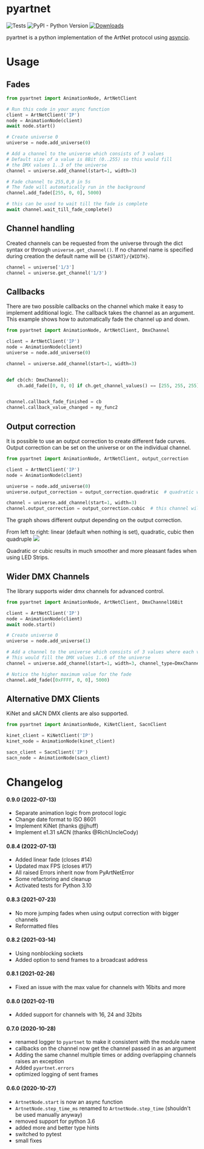# pyartnet
![Tests](https://github.com/spacemanspiff2007/PyArtNet/workflows/Tests/badge.svg)
![PyPI - Python Version](https://img.shields.io/pypi/pyversions/pyartnet)
[![Downloads](https://pepy.tech/badge/pyartnet/month)](https://pepy.tech/project/pyartnet/month)


pyartnet is a python implementation of the ArtNet protocol using [asyncio](https://docs.python.org/3/library/asyncio.html).

# Usage

## Fades

````python
from pyartnet import AnimationNode, ArtNetClient

# Run this code in your async function
client = ArtNetClient('IP')
node = AnimationNode(client)
await node.start()

# Create universe 0
universe = node.add_universe(0)

# Add a channel to the universe which consists of 3 values
# Default size of a value is 8Bit (0..255) so this would fill
# the DMX values 1..3 of the universe
channel = universe.add_channel(start=1, width=3)

# Fade channel to 255,0,0 in 5s
# The fade will automatically run in the background
channel.add_fade([255, 0, 0], 5000)

# this can be used to wait till the fade is complete
await channel.wait_till_fade_complete()
````

## Channel handling
Created channels can be requested from the universe through the dict syntax or through ``universe.get_channel()``.
If no channel name is specified during creation the default name will be ``{START}/{WIDTH}``.

````python
channel = universe['1/3']
channel = universe.get_channel('1/3')
````

## Callbacks
There are two possible callbacks on the channel which make it easy to implement additional logic.
The callback takes the channel as an argument.
This example shows how to automatically fade the channel up and down.

````python
from pyartnet import AnimationNode, ArtNetClient, DmxChannel

client = ArtNetClient('IP')
node = AnimationNode(client)
universe = node.add_universe(0)

channel = universe.add_channel(start=1, width=3)


def cb(ch: DmxChannel):
    ch.add_fade([0, 0, 0] if ch.get_channel_values() == [255, 255, 255] else [255, 255, 255], 1000)


channel.callback_fade_finished = cb
channel.callback_value_changed = my_func2
````


## Output correction
It is possible to use an output correction to create different fade curves.
Output correction can be set on the universe or on the individual channel.

````python
from pyartnet import AnimationNode, ArtNetClient, output_correction

client = ArtNetClient('IP')
node = AnimationNode(client)

universe = node.add_universe(0)
universe.output_correction = output_correction.quadratic  # quadratic will be used for all channels

channel = universe.add_channel(start=1, width=3)
channel.output_correction = output_correction.cubic  # this channel will use cubic
````

The graph shows different output depending on the output correction.

From left to right:
linear (default when nothing is set), quadratic, cubic then quadruple
<img src='https://github.com/spacemanspiff2007/pyartnet/blob/master/curves.svg'>

Quadratic or cubic results in much smoother and more pleasant fades when using LED Strips.

## Wider DMX Channels
The library supports wider dmx channels for advanced control.

````python
from pyartnet import AnimationNode, ArtNetClient, DmxChannel16Bit

client = ArtNetClient('IP')
node = AnimationNode(client)
await node.start()

# Create universe 0
universe = node.add_universe(1)

# Add a channel to the universe which consists of 3 values where each value is 16Bits
# This would fill the DMX values 1..6 of the universe
channel = universe.add_channel(start=1, width=3, channel_type=DmxChannel16Bit)

# Notice the higher maximum value for the fade
channel.add_fade([0xFFFF, 0, 0], 5000)
````

## Alternative DMX Clients

KiNet and sACN DMX clients are also supported.

````python
from pyartnet import AnimationNode, KiNetClient, SacnClient

kinet_client = KiNetClient('IP')
kinet_node = AnimationNode(kinet_client)

sacn_client = SacnClient('IP')
sacn_node = AnimationNode(sacn_client)
````


# Changelog

#### 0.9.0 (2022-07-13)
- Separate animation logic from protocol logic
- Change date format to ISO 8601
- Implement KiNet (thanks @jjhuff)
- Implement e1.31 sACN (thanks @RichUncleCody)


#### 0.8.4 (2022-07-13)
- Added linear fade (closes #14)
- Updated max FPS (closes #17)
- All raised Errors inherit now from PyArtNetError
- Some refactoring and cleanup
- Activated tests for Python 3.10

#### 0.8.3 (2021-07-23)
- No more jumping fades when using output correction with bigger channels
- Reformatted files

#### 0.8.2 (2021-03-14)
- Using nonblocking sockets
- Added option to send frames to a broadcast address

#### 0.8.1 (2021-02-26)
- Fixed an issue with the max value for channels with 16bits and more

#### 0.8.0 (2021-02-11)
- Added support for channels with 16, 24 and 32bits


#### 0.7.0 (2020-10-28)
- renamed logger to ``pyartnet`` to make it consistent with the module name
- callbacks on the channel now get the channel passed in as an argument
- Adding the same channel multiple times or adding overlapping channels raises an exception
- Added ``pyartnet.errors``
- optimized logging of sent frames



#### 0.6.0 (2020-10-27)
- ``ArtnetNode.start`` is now an async function
- ``ArtnetNode.step_time_ms`` renamed to ``ArtnetNode.step_time`` (shouldn't be used manually anyway)
- removed support for python 3.6
- added more and better type hints
- switched to pytest
- small fixes
